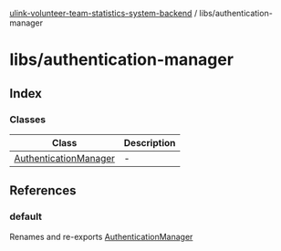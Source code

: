 [ulink-volunteer-team-statistics-system-backend](../wiki/Home) / libs/authentication-manager

# libs/authentication-manager

## Index

### Classes

| Class | Description |
| ------ | ------ |
| [AuthenticationManager](../wiki/libs.authentication-manager.Class.AuthenticationManager) | - |

## References

### default

Renames and re-exports [AuthenticationManager](../wiki/libs.authentication-manager.Class.AuthenticationManager)
